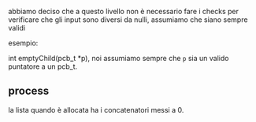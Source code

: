 
abbiamo deciso che a questo livello non è necessario fare i checks
per verificare che gli input sono diversi da nulli, assumiamo che siano 
sempre validi

esempio:

int emptyChild(pcb_t *p), noi assumiamo sempre che `p` sia un valido
puntatore a un pcb_t.


## process
la lista quando è allocata ha i concatenatori messi a 0.